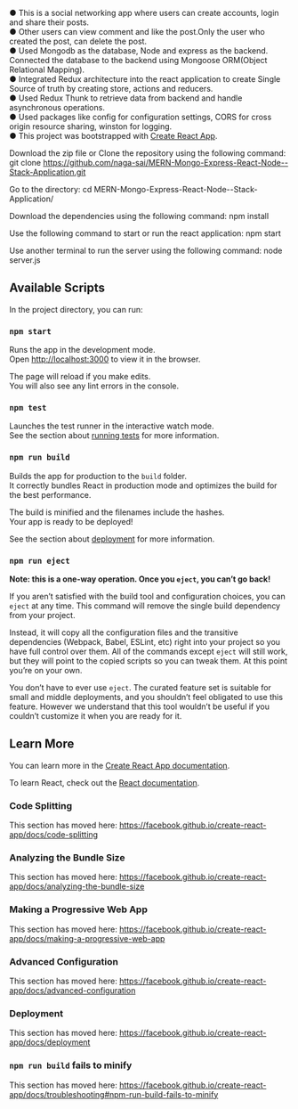 ● This is a social networking app where users can create accounts, login and share their posts. <br>
● Other users can view comment and like the post.Only the user who created the post, can delete the post. <br>
● Used Mongodb as the database, Node and express as the backend. Connected the database to the backend using Mongoose ORM(Object Relational Mapping).<br> 
● Integrated Redux architecture into the react application to create Single Source of truth by creating store, actions and reducers.<br> 
● Used Redux Thunk to retrieve data from backend and handle asynchronous operations. <br>
● Used packages like config for configuration settings, CORS for cross origin resource sharing, winston for logging. <br>
● This project was bootstrapped with [Create React App](https://github.com/facebook/create-react-app). <br>

Download the zip file or Clone the repository using the following command:
git clone https://github.com/naga-sai/MERN-Mongo-Express-React-Node--Stack-Application.git

Go to the directory:
cd MERN-Mongo-Express-React-Node--Stack-Application/

Download the dependencies using the following command:
npm install

Use the following command to start or run the react application: 
npm start

Use another terminal to run the server using the following command:
node server.js

## Available Scripts

In the project directory, you can run:

### `npm start`

Runs the app in the development mode.<br>
Open [http://localhost:3000](http://localhost:3000) to view it in the browser.

The page will reload if you make edits.<br>
You will also see any lint errors in the console.

### `npm test`

Launches the test runner in the interactive watch mode.<br>
See the section about [running tests](https://facebook.github.io/create-react-app/docs/running-tests) for more information.

### `npm run build`

Builds the app for production to the `build` folder.<br>
It correctly bundles React in production mode and optimizes the build for the best performance.

The build is minified and the filenames include the hashes.<br>
Your app is ready to be deployed!

See the section about [deployment](https://facebook.github.io/create-react-app/docs/deployment) for more information.

### `npm run eject`

**Note: this is a one-way operation. Once you `eject`, you can’t go back!**

If you aren’t satisfied with the build tool and configuration choices, you can `eject` at any time. This command will remove the single build dependency from your project.

Instead, it will copy all the configuration files and the transitive dependencies (Webpack, Babel, ESLint, etc) right into your project so you have full control over them. All of the commands except `eject` will still work, but they will point to the copied scripts so you can tweak them. At this point you’re on your own.

You don’t have to ever use `eject`. The curated feature set is suitable for small and middle deployments, and you shouldn’t feel obligated to use this feature. However we understand that this tool wouldn’t be useful if you couldn’t customize it when you are ready for it.

## Learn More

You can learn more in the [Create React App documentation](https://facebook.github.io/create-react-app/docs/getting-started).

To learn React, check out the [React documentation](https://reactjs.org/).

### Code Splitting

This section has moved here: https://facebook.github.io/create-react-app/docs/code-splitting

### Analyzing the Bundle Size

This section has moved here: https://facebook.github.io/create-react-app/docs/analyzing-the-bundle-size

### Making a Progressive Web App

This section has moved here: https://facebook.github.io/create-react-app/docs/making-a-progressive-web-app

### Advanced Configuration

This section has moved here: https://facebook.github.io/create-react-app/docs/advanced-configuration

### Deployment

This section has moved here: https://facebook.github.io/create-react-app/docs/deployment

### `npm run build` fails to minify

This section has moved here: https://facebook.github.io/create-react-app/docs/troubleshooting#npm-run-build-fails-to-minify

